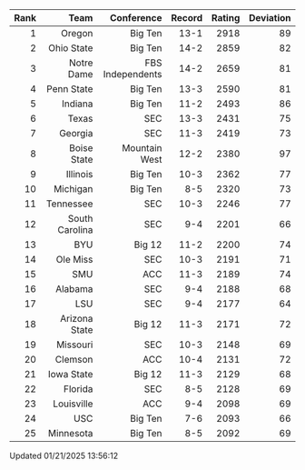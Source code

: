 | Rank  | Team                 | Conference           | Record   | Rating | Deviation |
| ---:  | ---:                 | ---:                 | ---:     | ---:   | ---:      |
| 1     | Oregon               | Big Ten              | 13-1     | 2918   | 89        |
| 2     | Ohio State           | Big Ten              | 14-2     | 2859   | 82        |
| 3     | Notre Dame           | FBS Independents     | 14-2     | 2659   | 81        |
| 4     | Penn State           | Big Ten              | 13-3     | 2590   | 81        |
| 5     | Indiana              | Big Ten              | 11-2     | 2493   | 86        |
| 6     | Texas                | SEC                  | 13-3     | 2431   | 75        |
| 7     | Georgia              | SEC                  | 11-3     | 2419   | 73        |
| 8     | Boise State          | Mountain West        | 12-2     | 2380   | 97        |
| 9     | Illinois             | Big Ten              | 10-3     | 2362   | 77        |
| 10    | Michigan             | Big Ten              | 8-5      | 2320   | 73        |
| 11    | Tennessee            | SEC                  | 10-3     | 2246   | 77        |
| 12    | South Carolina       | SEC                  | 9-4      | 2201   | 66        |
| 13    | BYU                  | Big 12               | 11-2     | 2200   | 74        |
| 14    | Ole Miss             | SEC                  | 10-3     | 2191   | 71        |
| 15    | SMU                  | ACC                  | 11-3     | 2189   | 74        |
| 16    | Alabama              | SEC                  | 9-4      | 2188   | 68        |
| 17    | LSU                  | SEC                  | 9-4      | 2177   | 64        |
| 18    | Arizona State        | Big 12               | 11-3     | 2171   | 72        |
| 19    | Missouri             | SEC                  | 10-3     | 2148   | 69        |
| 20    | Clemson              | ACC                  | 10-4     | 2131   | 72        |
| 21    | Iowa State           | Big 12               | 11-3     | 2129   | 68        |
| 22    | Florida              | SEC                  | 8-5      | 2128   | 69        |
| 23    | Louisville           | ACC                  | 9-4      | 2098   | 69        |
| 24    | USC                  | Big Ten              | 7-6      | 2093   | 66        |
| 25    | Minnesota            | Big Ten              | 8-5      | 2092   | 69        |

Updated 01/21/2025 13:56:12
